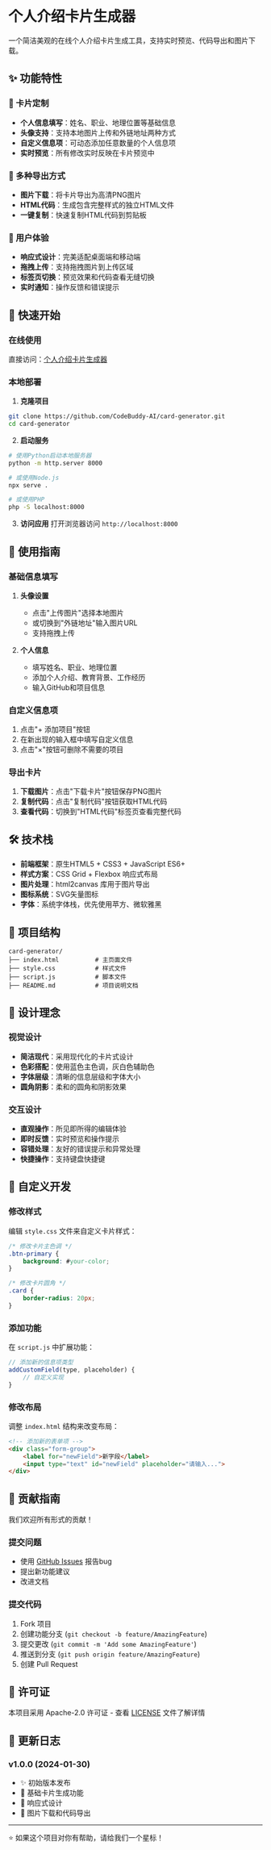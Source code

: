# 个人介绍卡片生成器

一个简洁美观的在线个人介绍卡片生成工具，支持实时预览、代码导出和图片下载。

## ✨ 功能特性

### 🎨 卡片定制
- **个人信息填写**：姓名、职业、地理位置等基础信息
- **头像支持**：支持本地图片上传和外链地址两种方式
- **自定义信息项**：可动态添加任意数量的个人信息项
- **实时预览**：所有修改实时反映在卡片预览中

### 📱 多种导出方式
- **图片下载**：将卡片导出为高清PNG图片
- **HTML代码**：生成包含完整样式的独立HTML文件
- **一键复制**：快速复制HTML代码到剪贴板

### 🎯 用户体验
- **响应式设计**：完美适配桌面端和移动端
- **拖拽上传**：支持拖拽图片到上传区域
- **标签页切换**：预览效果和代码查看无缝切换
- **实时通知**：操作反馈和错误提示

## 🚀 快速开始

### 在线使用
直接访问：[个人介绍卡片生成器](https://your-domain.com)

### 本地部署

1. **克隆项目**
```bash
git clone https://github.com/CodeBuddy-AI/card-generator.git
cd card-generator
```

2. **启动服务**
```bash
# 使用Python启动本地服务器
python -m http.server 8000

# 或使用Node.js
npx serve .

# 或使用PHP
php -S localhost:8000
```

3. **访问应用**
打开浏览器访问 `http://localhost:8000`

## 📖 使用指南

### 基础信息填写
1. **头像设置**
   - 点击"上传图片"选择本地图片
   - 或切换到"外链地址"输入图片URL
   - 支持拖拽上传

2. **个人信息**
   - 填写姓名、职业、地理位置
   - 添加个人介绍、教育背景、工作经历
   - 输入GitHub和项目信息

### 自定义信息项
1. 点击"+ 添加项目"按钮
2. 在新出现的输入框中填写自定义信息
3. 点击"×"按钮可删除不需要的项目

### 导出卡片
1. **下载图片**：点击"下载卡片"按钮保存PNG图片
2. **复制代码**：点击"复制代码"按钮获取HTML代码
3. **查看代码**：切换到"HTML代码"标签页查看完整代码

## 🛠️ 技术栈

- **前端框架**：原生HTML5 + CSS3 + JavaScript ES6+
- **样式方案**：CSS Grid + Flexbox 响应式布局
- **图片处理**：html2canvas 库用于图片导出
- **图标系统**：SVG矢量图标
- **字体**：系统字体栈，优先使用苹方、微软雅黑

## 📁 项目结构

```
card-generator/
├── index.html          # 主页面文件
├── style.css           # 样式文件
├── script.js           # 脚本文件
├── README.md           # 项目说明文档

```

## 🎨 设计理念

### 视觉设计
- **简洁现代**：采用现代化的卡片式设计
- **色彩搭配**：使用蓝色主色调，灰白色辅助色
- **字体层级**：清晰的信息层级和字体大小
- **圆角阴影**：柔和的圆角和阴影效果

### 交互设计
- **直观操作**：所见即所得的编辑体验
- **即时反馈**：实时预览和操作提示
- **容错处理**：友好的错误提示和异常处理
- **快捷操作**：支持键盘快捷键

## 🔧 自定义开发

### 修改样式
编辑 `style.css` 文件来自定义卡片样式：

```css
/* 修改卡片主色调 */
.btn-primary {
    background: #your-color;
}

/* 修改卡片圆角 */
.card {
    border-radius: 20px;
}
```

### 添加功能
在 `script.js` 中扩展功能：

```javascript
// 添加新的信息项类型
addCustomField(type, placeholder) {
    // 自定义实现
}
```

### 修改布局
调整 `index.html` 结构来改变布局：

```html
<!-- 添加新的表单项 -->
<div class="form-group">
    <label for="newField">新字段</label>
    <input type="text" id="newField" placeholder="请输入...">
</div>
```

## 🤝 贡献指南

我们欢迎所有形式的贡献！

### 提交问题
- 使用 [GitHub Issues](https://github.com/QingJ01/card-generator/issues) 报告bug
- 提出新功能建议
- 改进文档

### 提交代码
1. Fork 项目
2. 创建功能分支 (`git checkout -b feature/AmazingFeature`)
3. 提交更改 (`git commit -m 'Add some AmazingFeature'`)
4. 推送到分支 (`git push origin feature/AmazingFeature`)
5. 创建 Pull Request

## 📄 许可证

本项目采用 Apache-2.0 许可证 - 查看 [LICENSE](LICENSE) 文件了解详情

## 🔄 更新日志

### v1.0.0 (2024-01-30)
- ✨ 初始版本发布
- 🎨 基础卡片生成功能
- 📱 响应式设计
- 💾 图片下载和代码导出


---

⭐ 如果这个项目对你有帮助，请给我们一个星标！
